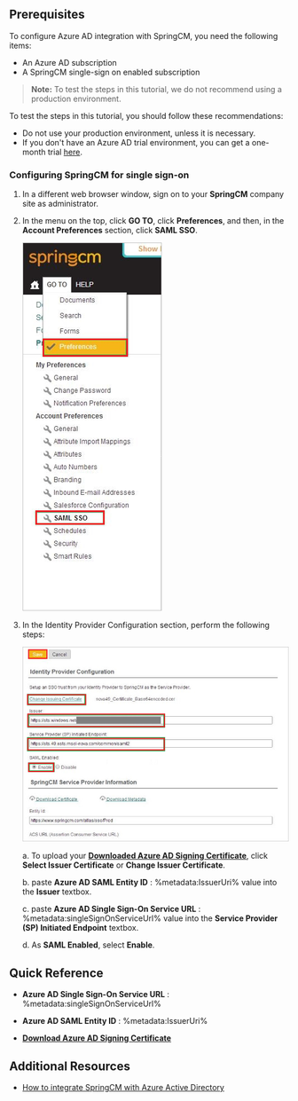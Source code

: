 ## Prerequisites

To configure Azure AD integration with SpringCM, you need the following items:

- An Azure AD subscription
- A SpringCM single-sign on enabled subscription

> **Note:**
> To test the steps in this tutorial, we do not recommend using a production environment.

To test the steps in this tutorial, you should follow these recommendations:

- Do not use your production environment, unless it is necessary.
- If you don't have an Azure AD trial environment, you can get a one-month trial [here](https://azure.microsoft.com/pricing/free-trial/).

### Configuring SpringCM for single sign-on

1. In a different web browser window, sign on to your **SpringCM** company site as administrator.

2. In the menu on the top, click **GO TO**, click **Preferences**, and then, in the **Account Preferences** section, click **SAML SSO**.
   
    ![SAML SSO](./media/ic797051.png "SAML SSO")

3. In the Identity Provider Configuration section, perform the following steps:
   
    ![Identity Provider Configuration](./media/ic797052.png "Identity Provider Configuration") 

	 a. To upload your **[Downloaded Azure AD Signing Certificate](%metadata:CertificateDownloadRawUrl%)**, click **Select Issuer Certificate** or **Change Issuer Certificate**.
  	
	  b. paste **Azure AD SAML Entity ID** : %metadata:IssuerUri% value into the **Issuer** textbox.
  	
	  c. paste **Azure AD Single Sign-On Service URL** : %metadata:singleSignOnServiceUrl% value into the **Service Provider (SP) Initiated Endpoint** textbox.
	    	
	  d. As **SAML Enabled**, select **Enable**.


## Quick Reference

* **Azure AD Single Sign-On Service URL** : %metadata:singleSignOnServiceUrl%

* **Azure AD SAML Entity ID** : %metadata:IssuerUri%

* **[Download Azure AD Signing Certificate](%metadata:CertificateDownloadRawUrl%)**

## Additional Resources

* [How to integrate SpringCM with Azure Active Directory](https://docs.microsoft.com/azure/active-directory/active-directory-saas-spring-cm-tutorial)
